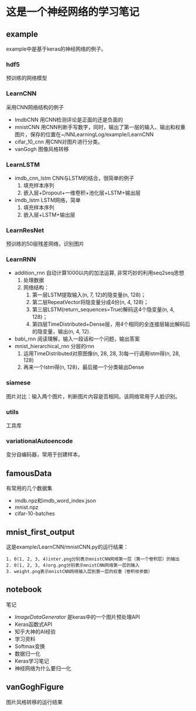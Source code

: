 # 这是一个神经网络的学习笔记
## example
example中是基于keras的神经网络的例子。
### hdf5
预训练的网络模型
### LearnCNN
采用CNN网络结构的例子

- ImdbCNN 用CNN检测评论是正面的还是负面的
- mnistCNN 用CNN判断手写数字，同时，输出了第一层的输入、输出和权重图片，保存的位置在~/NNLearningLog/example/LearnCNN
- cifar_10_cnn 用CNN对图片进行分类。
- vanGogh 图像风格转移
### LearnLSTM
- imdb_cnn_lstm CNN与LSTM的结合，很简单的例子
	1. 填充样本序列
	2. 嵌入层+Dropout+一维卷积+池化层+LSTM+输出层
- imdb_lstm LSTM网络，简单
	1. 填充样本序列
	2. 嵌入层+LSTM+输出层
### LearnResNet
预训练的50层残差网络，识别图片
### LearnRNN
- addition_rnn 自动计算1000以内的加法运算, 非常巧妙的利用seq2seq思想
	1. 处理数据
	2. 网络结构：
		1. 第一层LSTM提取输入(n, 7, 12)的隐变量(n, 128)；
		2. 第二层RepeatVector将隐变量分成4份(n, 4, 128)；
		3. 第三层LSTM(return_sequences=True)解码这4个隐变量(n, 4, 128)；
		5. 第四层TimeDistributed+Dense层，用4个相同的全连接层输出解码后的隐变量，输出(n, 4, 12).
- babi_rnn 阅读理解，输入一段话和一个问题，输出答案
- mnist_hierarchical_rnn 分层的rnn
	1. 运用TimeDistributed对原图像(n, 28, 28, 3)每一行调用lstm得(n, 28, 128)
	2. 再来一个lstm得(n, 128)，最后接一个分类输出Dense
### siamese
图片对比：输入两个图片，判断图片内容是否相同。该网络常用于人脸识别。
### utils
工具库
### variationalAutoencode
变分自编码器，常用于创建样本。
## famousData
有常用的几个数据集

- imdb.npz和imdb_word_index.json
- mnist.npz
- cifar-10-batches
## mnist_first_output
这是example/LearnCNN/mnistCNN.py的运行结果：
	
	1. 0(1, 2, 3, 4)inter.png分别表示mnistCNN网络第一层（第一个卷积层）的输出
	2. 0(1, 2, 3, 4)org.png分别表示mnistCNN网络第一层的输入
	3. weight.png表示mnistCNN网络输入层到第一层的权重（卷积核参数）
## notebook
笔记
- *ImageDataGenerator* 是keras中的一个图片预处理API
- Keras函数式API
- 知乎大神的AI经验
- 学习资料
- Softmax变换
- 数据归一化
- Keras学习笔记
- 神经网络为什么要归一化
## vanGoghFigure
图片风格转移的运行结果
